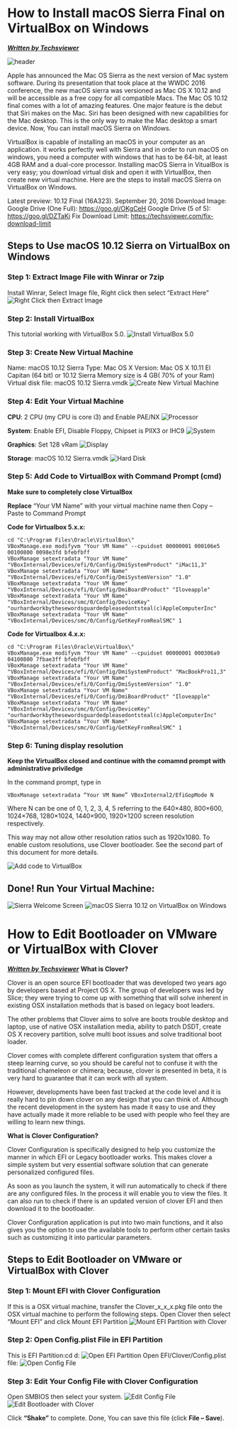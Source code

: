 # How to Install macOS Sierra Final on VirtualBox on Windows
 [***Written by Techsviewer***](https://techsviewer.com/install-macos-sierra-virtualbox-windows/)

 ![header](macOS_VB_Windows/macOS-10.12-Sierra-on-VirtualBox-1024x576.png)

 Apple has announced the Mac OS Sierra as the next version of Mac system software. During its presentation that took place at the WWDC 2016 conference, the new macOS sierra was versioned as Mac OS X 10.12 and will be accessible as a free copy for all compatible Macs. The Mac OS 10.12 final comes with a lot of amazing features. One major feature is the debut that Siri makes on the Mac. Siri has been designed with new capabilities for the Mac desktop. This is the only way to make the Mac desktop a smart device. Now, You can install macOS Sierra on Windows.

 VirtualBox is capable of installing an macOS in your computer as an application. it works perfectly well with Sierra and in order to run macOS on windows, you need a computer with windows that has to be 64-bit, at least 4GB RAM and a dual-core processor. Installing macOS Sierra in VitualBox is very easy; you download virtual disk and open it with VirtualBox, then create new virtual machine. Here are the steps to install macOS Sierra on VirtualBox on Windows.

 Latest preview: 10.12 Final (16A323). September 20, 2016
 Download Image:
 Google Drive (One Full): https://goo.gl/OKgCeH
 Google Drive (5 of 5): https://goo.gl/DZTaKi
 Fix Download Limit: https://techsviewer.com/fix-download-limit

## Steps to Use macOS 10.12 Sierra on VirtualBox on Windows

### Step 1: Extract Image File with Winrar or 7zip
Install Winrar, Select Image file, Right click then select “Extract Here”
![Right Click then Extract Image](macOS_VB_Windows/2-Right-Click-Extract.png)

### Step 2: Install VirtualBox
This tutorial working with VirtualBox 5.0.
![Install VirtualBox 5.0](macOS_VB_Windows/Install-VirtualBox-5.jpg)

### Step 3: Create New Virtual Machine
Name: macOS 10.12 Sierra
Type: Mac OS X
Version: Mac OS X 10.11 El Capitan (64 bit) or 10.12 Sierra
Memory size is 4 GB( 70% of your Ram)
Virtual disk file: macOS 10.12 Sierra.vmdk
![Create New Virtual Machine](macOS_VB_Windows/Create-New-Virtual-Machine.png)

### Step 4: Edit Your Virtual Machine
**CPU**: 2 CPU (my CPU is core i3) and Enable PAE/NX
![Processor](macOS_VB_Windows/Tab-Processor.png)

**System**: Enable EFI, Disable Floppy, Chipset is PIIX3 or IHC9
![System](macOS_VB_Windows/Tab-System.png)

**Graphics**: Set 128 vRam
![Display](macOS_VB_Windows/Display-Tab.png)

**Storage**: macOS 10.12 Sierra.vmdk
![Hard Disk](macOS_VB_Windows/Hard-Disk.png)

### Step 5: Add Code to VirtualBox with Command Prompt (cmd)

**Make sure to completely close VirtualBox**

**Replace** “Your VM Name” with your virtual machine name then Copy – Paste to Command Prompt

**Code for Virtualbox 5.x.x:**
```
cd "C:\Program Files\Oracle\VirtualBox\"
VBoxManage.exe modifyvm "Your VM Name" --cpuidset 00000001 000106e5 00100800 0098e3fd bfebfbff
VBoxManage setextradata "Your VM Name" "VBoxInternal/Devices/efi/0/Config/DmiSystemProduct" "iMac11,3"
VBoxManage setextradata "Your VM Name" "VBoxInternal/Devices/efi/0/Config/DmiSystemVersion" "1.0"
VBoxManage setextradata "Your VM Name" "VBoxInternal/Devices/efi/0/Config/DmiBoardProduct" "Iloveapple"
VBoxManage setextradata "Your VM Name" "VBoxInternal/Devices/smc/0/Config/DeviceKey" "ourhardworkbythesewordsguardedpleasedontsteal(c)AppleComputerInc"
VBoxManage setextradata "Your VM Name" "VBoxInternal/Devices/smc/0/Config/GetKeyFromRealSMC" 1
```

**Code for Virtualbox 4.x.x:**
```
cd "C:\Program Files\Oracle\VirtualBox\"
VBoxManage.exe modifyvm "Your VM Name" --cpuidset 00000001 000306a9 04100800 7fbae3ff bfebfbff
VBoxManage setextradata "Your VM Name" "VBoxInternal/Devices/efi/0/Config/DmiSystemProduct" "MacBookPro11,3"
VBoxManage setextradata "Your VM Name" "VBoxInternal/Devices/efi/0/Config/DmiSystemVersion" "1.0"
VBoxManage setextradata "Your VM Name" "VBoxInternal/Devices/efi/0/Config/DmiBoardProduct" "Iloveapple"
VBoxManage setextradata "Your VM Name" "VBoxInternal/Devices/smc/0/Config/DeviceKey" "ourhardworkbythesewordsguardedpleasedontsteal(c)AppleComputerInc"
VBoxManage setextradata "Your VM Name" "VBoxInternal/Devices/smc/0/Config/GetKeyFromRealSMC" 1
```

### Step 6: Tuning display resolution

**Keep the VirtualBox closed and continue with the comamnd prompt with administrative priviledge**

In the command prompt, type in
```
VBoxManage setextradata “Your VM Name” VBoxInternal2/EfiGopMode N
```
Where N can be one of 0, 1, 2, 3, 4, 5 referring to the 640×480, 800×600, 1024×768, 1280×1024, 1440×900, 1920×1200 screen resolution respectively.

This way may not allow other resolution ratios such as 1920x1080. To enable custom resolutions, use Clover bootloader. See the second part of this document for more details.

![Add code to VirtualBox](macOS_VB_Windows/Add-code-to-VirtualBox.png)

## Done! Run Your Virtual Machine:
![Sierra Welcome Screen](macOS_VB_Windows/Sierra-Welcome-Screen.png)
![macOS Sierra 10.12 on VirtualBox on Windows](macOS_VB_Windows/macOS-Sierra-10.12-on-VirtualBox.png)

# How to Edit Bootloader on VMware or VirtualBox with Clover
[***Written by Techsviewer***](https://techsviewer.com/how-to-edit-bootloader-on-vmware-or-virtualbox-with-clover/)
**What is Clover?**

Clover is an open source EFI bootloader that was developed two years ago by developers based at Project OS X. The group of developers was led by Slice; they were trying to come up with something that will solve inherent in existing OSX installation methods that is based on legacy boot leaders.

The other problems that Clover aims to solve are boots trouble desktop and laptop, use of native OSX installation media, ability to patch DSDT, create OS X recovery partition, solve multi boot issues and solve traditional boot loader.

Clover comes with complete different configuration system that offers a steep learning curve, so you should be careful not to confuse it with the traditional chameleon or chimera; because, clover is presented in beta, it is very hard to guarantee that it can work with all system.

However, developments have been fast tracked at the code level and it is really hard to pin down clover on any design that you can think of. Although the recent development in the system has made it easy to use and they have actually made it more reliable to be used with people who feel they are willing to learn new things.

**What is Clover Configuration?**

Clover Configuration is specifically designed to help you customize the manner in which EFI or Legacy bootloader works. This makes clover a simple system but very essential software solution that can generate personalized configured files.

As soon as you launch the system, it will run automatically to check if there are any configured files. In the process it will enable you to view the files. It can also run to check if there is an updated version of clover EFI and then download it to the bootloader.

Clover Configuration application is put into two main functions, and it also gives you the option to use the available tools to perform other certain tasks such as customizing it into particular parameters.

## Steps to Edit Bootloader on VMware or VirtualBox with Clover

### Step 1: Mount EFI with Clover Configuration
If this is a OSX virtual machine, transfer the Clover_x_x_x.pkg file onto the OSX virtual machine to perform the following steps.
Open Clover then select “Mount EFI” and click Mount EFI Partition
![Mount EFI Partition with Clover](macOS_VB_Windows/Mount-EFI-Partition-with-Clover.png)

### Step 2: Open Config.plist File in EFI Partition
This is EFI Partition:cd d:
![Open EFI Partition](macOS_VB_Windows/Open-EFI-Partition.png)
Open EFI/Clover/Config.plist file:
![Open Config File](macOS_VB_Windows/Open-Config-File.png)

### Step 3: Edit Your Config File with Clover Configuration
Open SMBIOS then select your system.
![Edit Config File](macOS_VB_Windows/Edit-Config-File.png.png)
![Edit Bootloader with Clover](macOS_VB_Windows/Done.png)

Click **“Shake”** to complete. Done, You can save this file (click **File – Save**).
